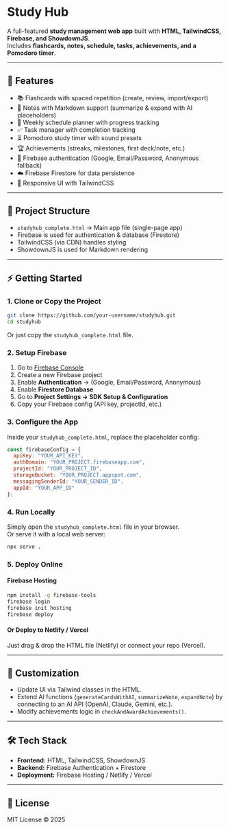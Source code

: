 
# Study Hub

A full-featured **study management web app** built with **HTML, TailwindCSS, Firebase, and ShowdownJS**.  
Includes **flashcards, notes, schedule, tasks, achievements, and a Pomodoro timer**.

---

## 🚀 Features
- 📚 Flashcards with spaced repetition (create, review, import/export)
- 📝 Notes with Markdown support (summarize & expand with AI placeholders)
- 📅 Weekly schedule planner with progress tracking
- ✅ Task manager with completion tracking
- ⏳ Pomodoro study timer with sound presets
- 🏆 Achievements (streaks, milestones, first deck/note, etc.)
- 🔑 Firebase authentication (Google, Email/Password, Anonymous fallback)
- ☁️ Firebase Firestore for data persistence
- 🎨 Responsive UI with TailwindCSS

---

## 📂 Project Structure
- `studyhub_complete.html` → Main app file (single-page app)
- Firebase is used for authentication & database (Firestore)
- TailwindCSS (via CDN) handles styling
- ShowdownJS is used for Markdown rendering

---

## ⚡ Getting Started

### 1. Clone or Copy the Project
```bash
git clone https://github.com/your-username/studyhub.git
cd studyhub
```

Or just copy the `studyhub_complete.html` file.

### 2. Setup Firebase
1. Go to [Firebase Console](https://console.firebase.google.com/)
2. Create a new Firebase project
3. Enable **Authentication** → (Google, Email/Password, Anonymous)
4. Enable **Firestore Database**
5. Go to **Project Settings → SDK Setup & Configuration**
6. Copy your Firebase config (API key, projectId, etc.)

### 3. Configure the App
Inside your `studyhub_complete.html`, replace the placeholder config:
```js
const firebaseConfig = {
  apiKey: "YOUR_API_KEY",
  authDomain: "YOUR_PROJECT.firebaseapp.com",
  projectId: "YOUR_PROJECT_ID",
  storageBucket: "YOUR_PROJECT.appspot.com",
  messagingSenderId: "YOUR_SENDER_ID",
  appId: "YOUR_APP_ID"
};
```

### 4. Run Locally
Simply open the `studyhub_complete.html` file in your browser.  
Or serve it with a local web server:
```bash
npx serve .
```

### 5. Deploy Online
#### Firebase Hosting
```bash
npm install -g firebase-tools
firebase login
firebase init hosting
firebase deploy
```

#### Or Deploy to Netlify / Vercel
Just drag & drop the HTML file (Netlify) or connect your repo (Vercel).

---

## 🔧 Customization
- Update UI via Tailwind classes in the HTML.
- Extend AI functions (`generateCardsWithAI`, `summarizeNote`, `expandNote`) by connecting to an AI API (OpenAI, Claude, Gemini, etc.).
- Modify achievements logic in `checkAndAwardAchievements()`.

---

## 🛠️ Tech Stack
- **Frontend:** HTML, TailwindCSS, ShowdownJS
- **Backend:** Firebase Authentication + Firestore
- **Deployment:** Firebase Hosting / Netlify / Vercel

---

## 📜 License
MIT License © 2025
